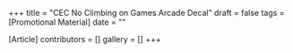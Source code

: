 +++
title = "CEC No Climbing on Games Arcade Decal"
draft = false
tags = [Promotional Material]
date = ""

[Article]
contributors = []
gallery = []
+++